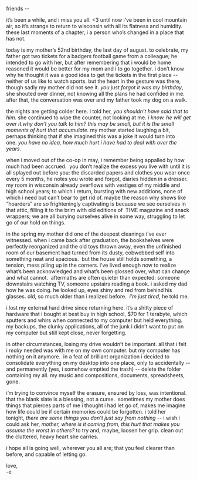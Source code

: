 friends --

it’s been a while, and i miss you all. <3 until now i’ve been in cool mountain air, so it’s strange to return to wisconsin with all its flatness and humidity. these last moments of a chapter, i a person who’s changed in a place that has not.

today is my mother’s 52nd birthday, the last day of august. to celebrate, my father got two tickets for a badgers football game from a colleague; he intended to go with her, but after remembering that i would be home reasoned it would be better for my mom and i to go together. i don’t know why he thought it was a good idea to get the tickets in the first place -- neither of us like to watch sports. but the heart in the gesture was there, though sadly my mother did not see it. *you just forgot it was my birthday*, she shouted over dinner, not knowing all the plans he had confided in me.  after that, the conversation was over and my father took my dog on a walk.

the nights are getting colder here. i told her, *you shouldn’t have said that to him.* she continued to wipe the counter, not looking at me. *i know. he will get over it.why don’t you talk to him? this may be small, but it is the small moments of hurt that accumulate.* my mother started laughing a bit, perhaps thinking that if she imagined this was a joke it would turn into one. *you have no idea, how much hurt i have had to deal with over the years.*

when i moved out of the co-op in may, i remember being appalled by how much had been accrued.  you don’t realize the excess you live with until it is all splayed out before you: the discarded papers and clothes you wear once every 5 months, he notes you wrote and forgot, diaries hidden in a dresser. my room in wisconsin already overflows with vestiges of my middle and high school years; to which i return, bursting with new additions, none of which i need but can’t bear to get rid of. maybe the reason why shows like “hoarders” are so frighteningly captivating is because we see ourselves in that attic, filling it to the brim with old editions of  TIME magazine and snack wrappers; we are all burying ourselves alive in some way, struggling to let go of our hold on things.

in the spring my mother did one of the deepest cleanings i’ve ever witnessed. when i came back after graduation, the bookshelves were perfectly reorganized and the old toys thrown away, even the unfinished room of our basement had turned from its dusty, cobwebbed self into something neat and spacious.  but the house still holds something, a tension, mess piling up in the corners. i’ve lived enough now to realize what’s been acknowledged and what’s been glossed over, what can change and what cannot.  aftermaths are often quieter than expected: someone downstairs watching TV, someone upstairs reading a book. i asked my dad how he was doing. he looked up, eyes shiny and red from behind his glasses. old, so much older than i realized before.  *i’m just tired*, he told me.

i lost my external hard drive since returning here. it’s a shitty piece of hardware that i bought at best buy in high school, $70 for 1 terabyte, which sputters and whirs when connected to my computer but held everything. my backups, the clunky applications, all of the junk i didn’t want to put on my computer but still kept close, never forgetting.

in other circumstances, losing my drive wouldn’t be important. all that i felt i *really* needed was with me on my own computer. but my computer has nothing on it anymore.  in a feat of brilliant organization i decided to consolidate everything on my desktop into one place, only to accidentally -- and permanently (yes, i somehow emptied the trash) -- delete the folder containing my all. my music and compositions, documents, spreadsheets, gone.

i’m trying to convince myself the erasure, ensured by loss, was intentional. that the blank slate is a blessing, not a curse.  sometimes my mother does things that pierces parts of me i thought i had let go of, makes me imagine how life could be if certain memories could be forgotten. i told her tonight, *there are some things you don’t just say from nothing* -- i wish i could ask her, *mother, where is it coming from, this hurt that makes you assume the worst in others?* to try and, maybe, loosen her grip. clean out the cluttered, heavy heart she carries.

i hope all is going well, wherever you all are; that you feel clearer than before, and capable of letting go.

love,<br>
-e